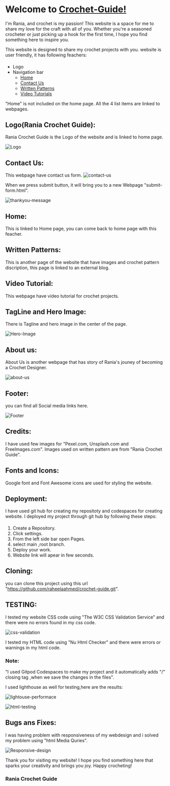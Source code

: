 # Welcome to [Crochet-Guide!](https://raheelaahmed.github.io/crochet-guide/index.html)



I'm Rania, and crochet is my passion! This website is a space for me to share my love for the craft with all of you. Whether you're a seasoned crocheter or just picking up a hook for the first time, I hope you find something here to inspire you.

This website is designed to share my crochet projects with you.
website is user friendly, it has following feachers:


####
- Logo
- Navigation bar
    - [Home](https://raheelaahmed.github.io/crochet-guide/index.html)
    - [Contact Us](https://raheelaahmed.github.io/crochet-guide/contact-us.html)
    - [Written Patterns](https://raheelaahmed.github.io/crochet-guide/written-patterns.html)
    - [Video Tutorials](https://raheelaahmed.github.io/crochet-guide/video-tutorials.html)


"Home" is not included on the home page. All the 4 list items are linked to webpages.
## Logo(Rania Crochet Guide):
 Rania Crochet Guide is the Logo of the website and is linked to home page.


![Logo](documents/screenshots/logo.png)
## Contact Us:
 This webpage have contact us form.
![contact-us](documents/screenshots/contactus.png)


When we press submit button, it will bring you to a new Webpage "submit-form.html".


![thankyou-message](documents/screenshots/thankyou.png)








## Home: 
This is linked to Home page, you can come back to home page with this feacher.
## Written Patterns:
This is another page of the website that have images and  crochet pattern discription, this page is linked to an external blog.
## Video Tutorial:
This  webpage  have video tutorial for crochet projects.

## TagLine and Hero Image:
There is Tagline and hero image in the center of the page.



 ![Hero-Image](documents/screenshots/home.png)



## About us:
 About Us is another webpage that has story of Rania's jouney of becoming  a Crochet Designer.


![about-us](documents/screenshots/about-us.png)


## Footer:
 you can find all Social media links here. 


 ![Footer](assets/images/footer.png)

## Credits:

I have used few images for "Pexel.com, Unsplash.com and FreeImages.com". Images used on written pattern are from "Rania Crochet Guide".

## Fonts and Icons:
 Google font and Font Awesome icons are used for styling the website.

## Deployment:
 I have used git hub for creating my repositoty and codespaces for creating website. I deployed my project through git hub by following these steps:
####

1. Create a Repository.
1.  Click settings.
1.  From the left side bar open Pages.
1. select main ,root branch.
1.  Deploy your work.
1. Website link will apear in few seconds.

## Cloning:

 you can clone this project using this url "https://github.com/raheelaahmed/crochet-guide.git".

## TESTING: 

I tested my website  CSS code using  "The W3C CSS Validation Service" and there were no errors found in my css code.

![css-validation](documents/screenshots/css-validation.png)



I tested my HTML code using "Nu Html Checker" and there were errors or warnings in my html code.

### Note: 
"I used Gitpod Codespaces to make my project and it automatically adds "/" closing tag ,when we save the changes in the files".



I used lighthouse as well for testing,here are the results:



![lightouse-performace](documents/screenshots/inspect-lighthouse.png)


![html-testing](documents/screenshots/performance-testing.png)



## Bugs ans Fixes:

I was having problem with responsiveness of my webdesign and i solved my problem using "html Media Quries".


![Responsive-design](documents/screenshots/responsivene-design.png)







Thank you for visiting my website! I hope you find something here that sparks your creativity and brings you joy. Happy crocheting!








### Rania Crochet Guide
